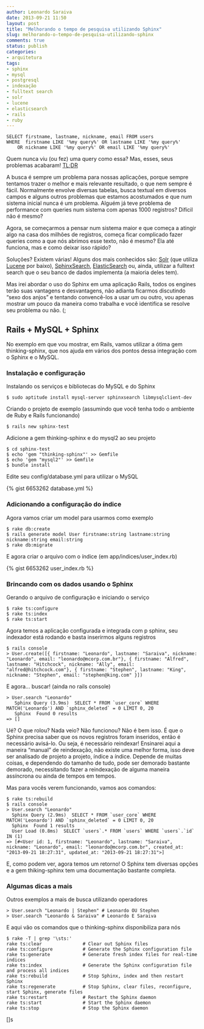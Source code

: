 ```yaml
---
author: Leonardo Saraiva
date: 2013-09-21 11:50
layout: post
title: "Melhorando o tempo de pesquisa utilizando Sphinx"
slug: melhorando-o-tempo-de-pesquisa-utilizando-sphinx
comments: true
status: publish
categories:
- arquitetura
tags:
- sphinx
- mysql
- postgresql
- indexação
- fulltext search
- solr
- lucene
- elasticsearch
- rails
- ruby
---
```


    SELECT firstname, lastname, nickname, email FROM users
    WHERE  firstname LIKE '%my query%' OR lastname LIKE '%my query%'
        OR nickname LIKE '%my query%' OR email LIKE '%my query%'

Quem nunca viu (ou fez) uma query como essa? Mas, esses, seus problemas acabaram! [TL;DR](#melhorando-o-tempo-de-pesquisa-utilizando-sphinx-TL-DR)

A busca é sempre um problema para nossas aplicações, porque sempre tentamos trazer o melhor e mais relevante resultado, o que nem sempre é fácil. Normalmente envolve diversas tabelas, busca textual em diversos campos e alguns outros problemas que estamos acostumados e que num sistema inicial nunca é um problema. Alguém já teve problema de performance com queries num sistema com apenas 1000 registros? Difícil não é mesmo?

Agora, se começarmos a pensar num sistema maior e que começa a atingir algo na casa dos milhões de registros, começa ficar complicado fazer queries como a que nós abrimos esse texto, não é mesmo? Ela até funciona, mas e como deixar isso rápido?

Soluções? Existem várias! Alguns dos mais conhecidos são: [Solr](http://lucene.apache.org/solr/) (que utiliza [Lucene](http://lucene.apache.org/) por baixo), [SphinxSearch](http://sphinxsearch.com/), [ElasticSearch](http://www.elasticsearch.org/) ou, ainda, utilizar a fulltext search que o seu banco de dados implementa (a maioria deles tem).

Mas irei abordar o uso do Sphinx em uma aplicação Rails, todos os engines terão suas vantagens e desvantagens, não adianta ficarmos discutindo “sexo dos anjos” e tentando convencê-los a usar um ou outro, vou apenas mostrar um pouco da maneira como trabalha e você identifica se resolve seu problema ou não. (;

## Rails + MySQL + Sphinx

No exemplo em que vou mostrar, em Rails, vamos utilizar a ótima gem thinking-sphinx, que nos ajuda em vários dos pontos dessa integração com o Sphinx e o MySQL.

### Instalação e configuração

Instalando os serviços e bibliotecas do MySQL e do Sphinx

    $ sudo aptitude install mysql-server sphinxsearch libmysqlclient-dev

Criando o projeto de exemplo (assumindo que você tenha todo o ambiente de Ruby e Rails funcionando)

    $ rails new sphinx-test

Adicione a gem thinking-sphinx e do mysql2 ao seu projeto

    $ cd sphinx-test
    $ echo 'gem "thinking-sphinx"' >> Gemfile
    $ echo 'gem "mysql2"' >> Gemfile
    $ bundle install

Edite seu config/database.yml para utilizar o MySQL

{% gist 6653262 database.yml %}

### Adicionando a configuração do índice

Agora vamos criar um model para usarmos como exemplo

    $ rake db:create
    $ rails generate model User firstname:string lastname:string nickname:string email:string
    $ rake db:migrate

E agora criar o arquivo com o índice (em app/indices/user_index.rb)

{% gist 6653262 user_index.rb %}

### Brincando com os dados usando o Sphinx

Gerando o arquivo de configuração e iniciando o serviço

    $ rake ts:configure
    $ rake ts:index
    $ rake ts:start

Agora temos a aplicação configurada e integrada com p sphinx, seu indexador está rodando e basta inserirmos alguns registros

    $ rails console
    > User.create([{ firstname: "Leonardo", lastname: "Saraiva", nickname: "Leonardo", email: "leonardo@mcorp.com.br"}, { firstname: "Alfred", lastname: "Hitchcock", nickname: "Ally", email: "alfred@hitchcock.com"}, { firstname: "Stephen", lastname: "King", nickname: "Stephen", email: "stephen@king.com" }])

E agora... buscar! (ainda no rails console)

    > User.search "Leonardo"
       Sphinx Query (3.9ms)  SELECT * FROM `user_core` WHERE MATCH('Leonardo') AND `sphinx_deleted` = 0 LIMIT 0, 20
       Sphinx  Found 0 results
    => []

Ué? O que rolou? Nada veio? Não funcionou? Não é bem isso. É que o Sphinx precisa saber que os novos registros foram inseridos, então é necessário avisá-lo. Ou seja, é necessário reindexar! Ensinarei aqui a maneira “manual” de reindexação, não existe uma melhor forma, isso deve ser analisado de projeto a projeto, índice a índice. Depende de muitas coisas, e dependendo do tamanho de tudo, pode ser demorado bastante demorado, necessitando fazer a reindexação de alguma maneira assíncrona ou ainda de tempos em tempos.

Mas para vocês verem funcionando, vamos aos comandos:

    $ rake ts:rebuild
    $ rails console
    > User.search "Leonardo"
      Sphinx Query (2.9ms)  SELECT * FROM `user_core` WHERE MATCH('Leonardo') AND `sphinx_deleted` = 0 LIMIT 0, 20
      Sphinx  Found 1 results
      User Load (0.8ms)  SELECT `users`.* FROM `users` WHERE `users`.`id` IN (1)
    => [#<User id: 1, firstname: "Leonardo", lastname: "Saraiva", nickname: "Leonardo", email: "leonardo@mcorp.com.br", created_at: "2013-09-21 18:27:31", updated_at: "2013-09-21 18:27:31">]

E, como podem ver, agora temos um retorno! O Sphinx tem diversas opções e a gem thiking-sphinx tem uma documentação bastante completa.

### Algumas dicas a mais

Outros exemplos a mais de busca utilizando operadores

    > User.search "Leonardo | Stephen" # Leonardo OU Stephen
    > User.search "Leonardo & Saraiva" # Leonardo E Saraiva

E aqui vão os comandos que o thinking-sphinx disponibiliza para nós

    $ rake -T | grep '\sts:'
    rake ts:clear               # Clear out Sphinx files
    rake ts:configure           # Generate the Sphinx configuration file
    rake ts:generate            # Generate fresh index files for real-time indices
    rake ts:index               # Generate the Sphinx configuration file and process all indices
    rake ts:rebuild             # Stop Sphinx, index and then restart Sphinx
    rake ts:regenerate          # Stop Sphinx, clear files, reconfigure, start Sphinx, generate files
    rake ts:restart             # Restart the Sphinx daemon
    rake ts:start               # Start the Sphinx daemon
    rake ts:stop                # Stop the Sphinx daemon

[]s
